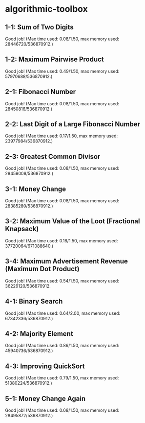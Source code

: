 # algorithmic-toolbox

## 1-1: Sum of Two Digits
Good job! (Max time used: 0.08/1.50, max memory used: 28446720/536870912.)

## 1-2: Maximum Pairwise Product
Good job! (Max time used: 0.49/1.50, max memory used: 57970688/536870912.)

## 2-1: Fibonacci Number
Good job! (Max time used: 0.08/1.50, max memory used: 28450816/536870912.)

## 2-2: Last Digit of a Large Fibonacci Number
Good job! (Max time used: 0.17/1.50, max memory used: 23977984/536870912.)

## 2-3: Greatest Common Divisor
Good job! (Max time used: 0.08/1.50, max memory used: 28459008/536870912.)

## 3-1: Money Change
Good job! (Max time used: 0.08/1.50, max memory used: 28385280/536870912.)

## 3-2: Maximum Value of the Loot (Fractional Knapsack)
Good job! (Max time used: 0.18/1.50, max memory used: 37720064/671088640.)

## 3-4: Maximum Advertisement Revenue (Maximum Dot Product)
Good job! (Max time used: 0.54/1.50, max memory used: 36229120/536870912.

## 4-1: Binary Search
Good job! (Max time used: 0.64/2.00, max memory used: 67342336/536870912.)

## 4-2: Majority Element
Good job! (Max time used: 0.86/1.50, max memory used: 45940736/536870912.)

## 4-3: Improving QuickSort
Good job! (Max time used: 0.79/1.50, max memory used: 51380224/536870912.)

## 5-1: Money Change Again
Good job! (Max time used: 0.08/1.50, max memory used: 28495872/536870912.)